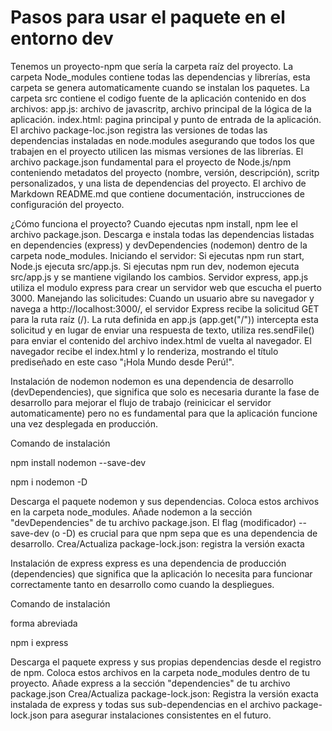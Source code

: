 # Pasos para usar el paquete en el entorno dev

Tenemos un proyecto-npm que sería la carpeta raíz del proyecto.
La carpeta Node_modules contiene todas las dependencias y librerías, esta carpeta se genera automaticamente cuando se instalan los paquetes.
La carpeta src contiene el codigo fuente de la aplicación contenido en dos archivos:
app.js: archivo de javascritp, archivo principal de la lógica de la aplicación.
index.html: pagina principal y punto de entrada de la aplicación.
El archivo package-loc.json registra las versiones de todas las dependencias instaladas en node.modules asegurando que todos los que trabajen en el proyecto utilicen las mismas versiones de las librerías.
El archivo package.json fundamental para el proyecto de Node.js/npm conteniendo metadatos del proyecto (nombre, versión, descripción), scritp personalizados, y una lista de dependencias del proyecto.
El archivo de Markdown README.md que contiene documentación, instrucciones de configuración del proyecto.

¿Cómo funciona el proyecto?
Cuando ejecutas npm install, npm lee el archivo package.json. Descarga e instala todas las dependencias listadas en dependencies (express) y devDependencies (nodemon) dentro de la carpeta node_modules.
Iniciando el servidor:
Si ejecutas npm run start, Node.js ejecuta src/app.js.
Si ejecutas npm run dev, nodemon ejecuta src/app.js y se mantiene vigilando los cambios.
Servidor express, app.js utiliza el modulo express para crear un servidor web que escucha el puerto 3000.
Manejando las solicitudes: Cuando un usuario abre su navegador y navega a http://localhost:3000/, el servidor Express recibe la solicitud GET para la ruta raíz (/).
La ruta definida en app.js (app.get("/")) intercepta esta solicitud y en lugar de enviar una respuesta de texto, utiliza res.sendFile() para enviar el contenido del archivo index.html de vuelta al navegador.
El navegador recibe el index.html y lo renderiza, mostrando el título prediseñado en este caso "¡Hola Mundo desde Perú!".

Instalación de nodemon
nodemon es una dependencia de desarrollo (devDependencies), que significa que solo es necesaria durante la fase de desarrollo para mejorar el flujo de trabajo (reinicicar el servidor automaticamente) pero no es fundamental para que la aplicación funcione una vez desplegada en producción.

Comando de instalación

npm install nodemon --save-dev

npm i nodemon -D

Descarga el paquete nodemon y sus dependencias.
Coloca estos archivos en la carpeta node_modules.
Añade nodemon a la sección "devDependencies" de tu archivo package.json. El flag (modificador) --save-dev (o -D) es crucial para que npm sepa que es una dependencia de desarrollo.
Crea/Actualiza package-lock.json: registra la versión exacta

Instalación de express
express es una dependencia de producción (dependencies) que significa que la aplicación lo necesita para funcionar correctamente tanto en desarrollo como cuando la despliegues.

Comando de instalación

forma abreviada

npm i express

Descarga el paquete express y sus propias dependencias desde el registro de npm.
Coloca estos archivos en la carpeta node_modules dentro de tu proyecto.
Añade express a la sección "dependencies" de tu archivo package.json
Crea/Actualiza package-lock.json: Registra la versión exacta instalada de express y todas sus sub-dependencias en el archivo package-lock.json para asegurar instalaciones consistentes en el futuro.
